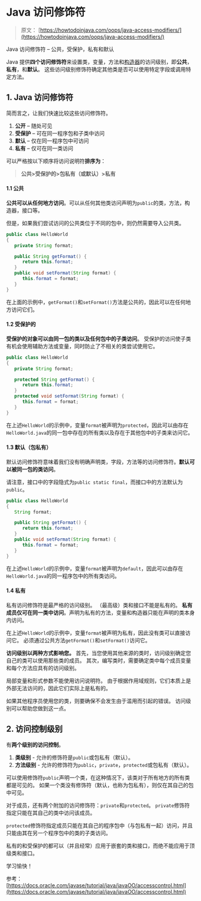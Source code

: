 # Java 访问修饰符

> 原文： [https://howtodoinjava.com/oops/java-access-modifiers/](https://howtodoinjava.com/oops/java-access-modifiers/)

Java 访问修饰符 – 公共，受保护，私有和默认

Java 提供**四个访问修饰符**来设置类，变量，方法和[构造器](https://howtodoinjava.com/oops/java-constructors/)的访问级别，即**公共**，**私有**，和**默认**。 这些访问级别修饰符确定其他类是否可以使用特定字段或调用特定方法。

## 1\. Java 访问修饰符

简而言之，让我们快速比较这些访问修饰符。

1.  **公开** – 随处可见
2.  **受保护** – 可在同一程序包和子类中访问
3.  **默认** – 仅在同一程序包中可访问
4.  **私有** – 仅可在同一类访问

可以严格按以下顺序将访问说明符**排序为**：

> **公共>受保护的>包私有（或默认）>私有**

#### 1.1 公共

**公共可以从任何地方访问**。可以从任何其他类访问声明为`public`的类，方法，构造器，接口等。

但是，如果我们尝试访问的公共类位于不同的包中，则仍然需要导入公共类。

```java
public class HelloWorld 
{
   private String format;

   public String getFormat() {
      return this.format;
   }
   public void setFormat(String format) {
      this.format = format;
   }
}

```

在上面的示例中，`getFormat()`和`setFormat()`方法是公共的，因此可以在任何地方访问它们。

#### 1.2 受保护的

**受保护的对象可以由同一包的类以及任何包中的子类访问**。 受保护的访问使子类有机会使用辅助方法或变量，同时防止了不相关的类尝试使用它。

```java
public class HelloWorld 
{
   private String format;

   protected String getFormat() {
      return this.format;
   }
   protected void setFormat(String format) {
      this.format = format;
   }
}

```

在上述`HelloWorld`的示例中，变量`format`被声明为`protected`，因此可以由存在`HelloWorld.java`的同一包中存在的所有类以及存在于其他包中的子类来访问它。

#### 1.3 默认（包私有）

默认访问修饰符意味着我们没有明确声明类，字段，方法等的访问修饰符。**默认可以被同一包的类访问**。

请注意，接口中的字段隐式为`public static final`，而接口中的方法默认为`public`。

```java
public class HelloWorld 
{
   String format;

   public String getFormat() {
      return this.format;
   }
   public void setFormat(String format) {
      this.format = format;
   }
}

```

在上述`HelloWorld`的示例中，变量`format`被声明为`default`，因此可以由存在`HelloWorld.java`的同一程序包中的所有类访问。

#### 1.4 私有

私有访问修饰符是最严格的访问级别。 （最高级）类和接口不能是私有的。 **私有成员仅可在同一类中访问**。声明为私有的方法，变量和构造器只能在声明的类本身内访问。

在上述`HelloWorld`的示例中，变量`format`被声明为私有，因此没有类可以直接访问它。 必须通过公共方法`getFormat()`和`setFormat()`访问它。

**访问级别以两种方式影响您。** 首先，当您使用其他来源的类时，访问级别确定您自己的类可以使用那些类的成员。 其次，编写类时，需要确定类中每个成员变量和每个方法应具有的访问级别。

局部变量和形式参数不能使用访问说明符。 由于根据作用域规则，它们本质上是外部无法访问的，因此它们实际上是私有的。

如果其他程序员使用您的类，则要确保不会发生由于滥用而引起的错误。 访问级别可以帮助您做到这一点。

## 2\. 访问控制级别

有**两个级别的访问控制**。

1.  **类级别** - 允许的修饰符是`public`或包私有（默认）。
2.  **方法级别** - 允许的修饰符为`public`，`private`，`protected`或包私有（默认）。

可以使用修饰符`public`声明一个类，在这种情况下，该类对于所有地方的所有类都是可见的。 如果一个类没有修饰符（默认，也称为包私有），则仅在其自己的包中可见。

对于成员，还有两个附加的访问修饰符：`private`和`protected`。 `private`修饰符指定只能在其自己的类中访问该成员。

`protected`修饰符指定成员只能在其自己的程序包中（与包私有一起）访问，并且只能由其在另一个程序包中的类的子类访问。

私有的和受保护的都可以（并且经常）应用于嵌套的类和接口，而绝不能应用于顶级类和接口。

学习愉快！

参考： [https://docs.oracle.com/javase/tutorial/java/javaOO/accesscontrol.html](https://docs.oracle.com/javase/tutorial/java/javaOO/accesscontrol.html)
